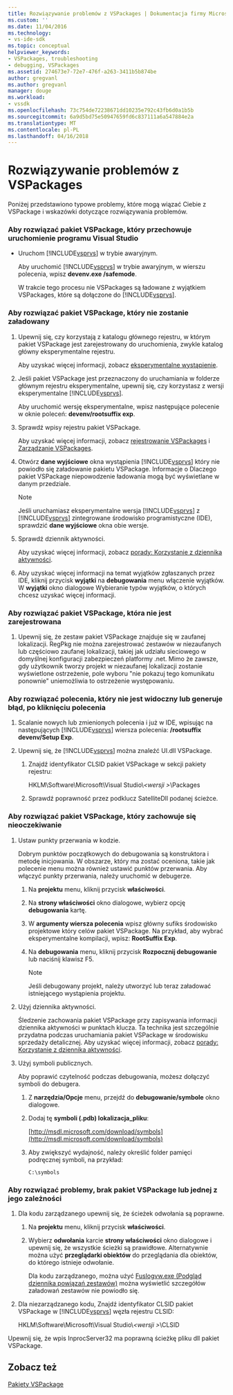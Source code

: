 ```yaml
---
title: Rozwiązywanie problemów z VSPackages | Dokumentacja firmy Microsoft
ms.custom: ''
ms.date: 11/04/2016
ms.technology:
- vs-ide-sdk
ms.topic: conceptual
helpviewer_keywords:
- VSPackages, troubleshooting
- debugging, VSPackages
ms.assetid: 274673e7-72e7-476f-a263-3411b5b874be
author: gregvanl
ms.author: gregvanl
manager: douge
ms.workload:
- vssdk
ms.openlocfilehash: 73c754de72238671dd10235e792c43fb6d0a1b5b
ms.sourcegitcommit: 6a9d5bd75e50947659fd6c837111a6a547884e2a
ms.translationtype: MT
ms.contentlocale: pl-PL
ms.lasthandoff: 04/16/2018
---
```

# <a name="troubleshooting-vspackages"></a>Rozwiązywanie problemów z VSPackages
Poniżej przedstawiono typowe problemy, które mogą wiązać Ciebie z VSPackage i wskazówki dotyczące rozwiązywania problemów.  
  
### <a name="to-troubleshoot-a-vspackage-that-keeps-visual-studio-from-starting"></a>Aby rozwiązać pakiet VSPackage, który przechowuje uruchomienie programu Visual Studio  
  
-   Uruchom [!INCLUDE[vsprvs](../code-quality/includes/vsprvs_md.md)] w trybie awaryjnym.  
  
     Aby uruchomić [!INCLUDE[vsprvs](../code-quality/includes/vsprvs_md.md)] w trybie awaryjnym, w wierszu polecenia, wpisz **devenv.exe /safemode**.  
  
     W trakcie tego procesu nie VSPackages są ładowane z wyjątkiem VSPackages, które są dołączone do [!INCLUDE[vsprvs](../code-quality/includes/vsprvs_md.md)].  
  
### <a name="to-troubleshoot-a-vspackage-that-does-not-load"></a>Aby rozwiązać pakiet VSPackage, który nie zostanie załadowany  
  
1.  Upewnij się, czy korzystają z katalogu głównego rejestru, w którym pakiet VSPackage jest zarejestrowany do uruchomienia, zwykle katalog główny eksperymentalne rejestru.  
  
     Aby uzyskać więcej informacji, zobacz [eksperymentalne wystąpienie](../extensibility/the-experimental-instance.md).  
  
2.  Jeśli pakiet VSPackage jest przeznaczony do uruchamiania w folderze głównym rejestru eksperymentalne, upewnij się, czy korzystasz z wersji eksperymentalne [!INCLUDE[vsprvs](../code-quality/includes/vsprvs_md.md)].  
  
     Aby uruchomić wersję eksperymentalne, wpisz następujące polecenie w oknie poleceń: **devenv/rootsuffix exp**.  
  
3.  Sprawdź wpisy rejestru pakiet VSPackage.  
  
     Aby uzyskać więcej informacji, zobacz [rejestrowanie VSPackages](http://msdn.microsoft.com/en-us/31e6050f-1457-4849-944a-a3c36b76f3dd) i [Zarządzanie VSPackages](../extensibility/managing-vspackages.md).  
  
4.  Otwórz **dane wyjściowe** okna wystąpienia [!INCLUDE[vsprvs](../code-quality/includes/vsprvs_md.md)] który nie powiodło się załadowanie pakietu VSPackage. Informacje o Dlaczego pakiet VSPackage niepowodzenie ładowania mogą być wyświetlane w danym przedziale.  
  
    > [!NOTE]
    >  Jeśli uruchamiasz eksperymentalne wersja [!INCLUDE[vsprvs](../code-quality/includes/vsprvs_md.md)] z [!INCLUDE[vsprvs](../code-quality/includes/vsprvs_md.md)] zintegrowane środowisko programistyczne (IDE), sprawdzić **dane wyjściowe** okna obie wersje.  
  
5.  Sprawdź dziennik aktywności.  
  
     Aby uzyskać więcej informacji, zobacz [porady: Korzystanie z dziennika aktywności](../extensibility/how-to-use-the-activity-log.md).  
  
6.  Aby uzyskać więcej informacji na temat wyjątków zgłaszanych przez IDE, kliknij przycisk **wyjątki** na **debugowania** menu włączenie wyjątków. W **wyjątki** okno dialogowe Wybieranie typów wyjątków, o których chcesz uzyskać więcej informacji.  
  
### <a name="to-troubleshoot-a-vspackage-that-does-not-register"></a>Aby rozwiązać pakiet VSPackage, która nie jest zarejestrowana  
  
1.  Upewnij się, że zestaw pakiet VSPackage znajduje się w zaufanej lokalizacji. RegPkg nie można zarejestrować zestawów w niezaufanych lub częściowo zaufanej lokalizacji, takiej jak udziału sieciowego w domyślnej konfiguracji zabezpieczeń platformy .net. Mimo że zawsze, gdy użytkownik tworzy projekt w niezaufanej lokalizacji zostanie wyświetlone ostrzeżenie, pole wyboru "nie pokazuj tego komunikatu ponownie" uniemożliwia to ostrzeżenie występowaniu.  
  
### <a name="to-troubleshoot-a-command-that-is-not-visible-or-that-generates-an-error-when-you-click-a-command"></a>Aby rozwiązać polecenia, który nie jest widoczny lub generuje błąd, po kliknięciu polecenia  
  
1.  Scalanie nowych lub zmienionych polecenia i już w IDE, wpisując na następujących [!INCLUDE[vsprvs](../code-quality/includes/vsprvs_md.md)] wiersza polecenia: **/rootsuffix devenv/Setup Exp**.  
  
2.  Upewnij się, że [!INCLUDE[vsprvs](../code-quality/includes/vsprvs_md.md)] można znaleźć UI.dll VSPackage.  
  
    1.  Znajdź identyfikator CLSID pakiet VSPackage w sekcji pakiety rejestru:  
  
         HKLM\Software\Microsoft\Visual Studio\\*\<wersji >*\Packages  
  
    2.  Sprawdź poprawność przez podklucz SatelliteDll podanej ścieżce.  
  
### <a name="to-troubleshoot-a-vspackage-that-behaves-unexpectedly"></a>Aby rozwiązać pakiet VSPackage, który zachowuje się nieoczekiwanie  
  
1.  Ustaw punkty przerwania w kodzie.  
  
     Dobrym punktów początkowych do debugowania są konstruktora i metodę inicjowania. W obszarze, który ma zostać oceniona, takie jak polecenie menu można również ustawić punktów przerwania. Aby włączyć punkty przerwania, należy uruchomić w debugerze.  
  
    1.  Na **projektu** menu, kliknij przycisk **właściwości**.  
  
    2.  Na **strony właściwości** okno dialogowe, wybierz opcję **debugowania** kartę.  
  
    3.  W **argumenty wiersza polecenia** wpisz główny sufiks środowisko projektowe który celów pakiet VSPackage. Na przykład, aby wybrać eksperymentalne kompilacji, wpisz: **RootSuffix Exp**.  
  
    4.  Na **debugowania** menu, kliknij przycisk **Rozpocznij debugowanie** lub naciśnij klawisz F5.  
  
        > [!NOTE]
        >  Jeśli debugowany projekt, należy utworzyć lub teraz załadować istniejącego wystąpienia projektu.  
  
2.  Użyj dziennika aktywności.  
  
     Śledzenie zachowania pakiet VSPackage przy zapisywania informacji dziennika aktywności w punktach klucza. Ta technika jest szczególnie przydatna podczas uruchamiania pakiet VSPackage w środowisku sprzedaży detalicznej. Aby uzyskać więcej informacji, zobacz [porady: Korzystanie z dziennika aktywności](../extensibility/how-to-use-the-activity-log.md).  
  
3.  Użyj symboli publicznych.  
  
     Aby poprawić czytelność podczas debugowania, możesz dołączyć symboli do debugera.  
  
    1.  Z **narzędzia/Opcje** menu, przejdź do **debugowanie/symbole** okno dialogowe.  
  
    2.  Dodaj tę **symboli (.pdb) lokalizacja_pliku**:  
  
         [http://msdl.microsoft.com/download/symbols](http://msdl.microsoft.com/download/symbols)  
  
    3.  Aby zwiększyć wydajność, należy określić folder pamięci podręcznej symboli, na przykład:  
  
        ```  
        C:\symbols  
        ```  
  
### <a name="to-troubleshoot-a-missing-vspackage-or-one-of-its-dependencies"></a>Aby rozwiązać problemy, brak pakiet VSPackage lub jednej z jego zależności  
  
1.  Dla kodu zarządzanego upewnij się, że ścieżek odwołania są poprawne.  
  
    1.  Na **projektu** menu, kliknij przycisk **właściwości**.  
  
    2.  Wybierz **odwołania** karcie **strony właściwości** okno dialogowe i upewnij się, że wszystkie ścieżki są prawidłowe. Alternatywnie można użyć **przeglądarki obiektów** do przeglądania dla obiektów, do którego istnieje odwołanie.  
  
         Dla kodu zarządzanego, można użyć [Fuslogvw.exe (Podgląd dziennika powiązań zestawów)](/dotnet/framework/tools/fuslogvw-exe-assembly-binding-log-viewer) można wyświetlić szczegółów załadowań zestawów nie powiodło się.  
  
2.  Dla niezarządzanego kodu, Znajdź identyfikator CLSID pakiet VSPackage w [!INCLUDE[vsprvs](../code-quality/includes/vsprvs_md.md)] węzła rejestru CLSID:  
  
     HKLM\Software\Microsoft\Visual Studio\\*\<wersji >*\CLSID  
  
 Upewnij się, że wpis InprocServer32 ma poprawną ścieżkę pliku dll pakiet VSPackage.  
  
## <a name="see-also"></a>Zobacz też  
 [Pakiety VSPackage](../extensibility/internals/vspackages.md)